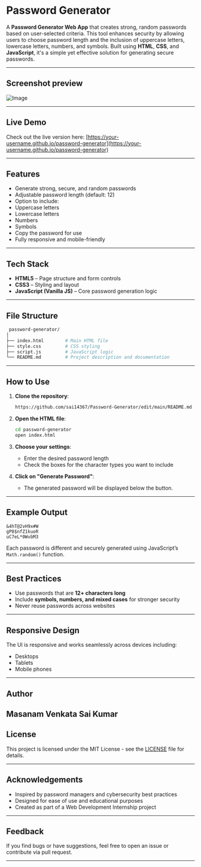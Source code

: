 
#  Password Generator

A **Password Generator Web App** that creates strong, random passwords based on user-selected criteria. This tool enhances security by allowing users to choose password length and the inclusion of uppercase letters, lowercase letters, numbers, and symbols. Built using **HTML**, **CSS**, and **JavaScript**, it's a simple yet effective solution for generating secure passwords.

---

##  Screenshot preview

![Image](https://github.com/user-attachments/assets/be4e2da1-ae50-4f75-a903-164ae73f740a)  

---

##  Live Demo

Check out the live version here: [https://your-username.github.io/password-generator](https://your-username.github.io/password-generator)

---

##  Features

-  Generate strong, secure, and random passwords
-  Adjustable password length (default: 12)
-  Option to include:
  - Uppercase letters
  - Lowercase letters
  - Numbers
  - Symbols
-  Copy the password for use
-  Fully responsive and mobile-friendly

---

## Tech Stack

- **HTML5** – Page structure and form controls
- **CSS3** – Styling and layout
- **JavaScript (Vanilla JS)** – Core password generation logic

---

##  File Structure

```bash
 password-generator/
│
├── index.html        # Main HTML file
├── style.css         # CSS styling
├── script.js         # JavaScript logic
└── README.md         # Project description and documentation
````

---

##  How to Use

1. **Clone the repository**:

   ```bash
   https://github.com/sai14367/Password-Generator/edit/main/README.md
   ```

2. **Open the HTML file**:

   ```bash
   cd password-generator
   open index.html
   ```

3. **Choose your settings**:

   * Enter the desired password length
   * Check the boxes for the character types you want to include

4. **Click on "Generate Password"**:

   * The generated password will be displayed below the button.

---

## Example Output

```
&4hT@2vH9x#W
gP8$nfZ1kuoR
uC7eL*0WvbM3
```

Each password is different and securely generated using JavaScript’s `Math.random()` function.

---

##  Best Practices

* Use passwords that are **12+ characters long**
* Include **symbols, numbers, and mixed cases** for stronger security
* Never reuse passwords across websites

---

##  Responsive Design

The UI is responsive and works seamlessly across devices including:

*  Desktops
*  Tablets
*  Mobile phones

---

## Author

**Masanam Venkata Sai Kumar**
---

##  License

This project is licensed under the MIT License - see the [LICENSE](LICENSE) file for details.

---

##  Acknowledgements

* Inspired by password managers and cybersecurity best practices
* Designed for ease of use and educational purposes
* Created as part of a Web Development Internship project

---

##  Feedback

If you find bugs or have suggestions, feel free to open an issue or contribute via pull request.

---

```
